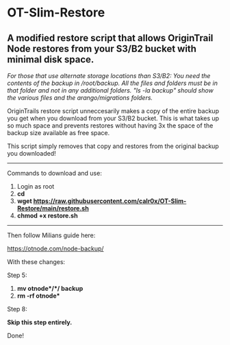 # OT-Slim-Restore 

## A modified restore script that allows OriginTrail Node restores from your S3/B2 bucket with minimal disk space.

*For those that use alternate storage locations than S3/B2: You need the contents of the backup in /root/backup. All the files and folders must be in that folder and not in any additional folders. "ls -la backup" should show the various files and the arango/migrations folders.*

OriginTrails restore script unneccesarily makes a copy of the entire backup you get when you download from your S3/B2 bucket. This is what takes up so much space and prevents restores without having 3x the space of the backup size available as free space.

This script simply removes that copy and restores from the original backup you downloaded!

---

Commands to download and use:

1. Login as root
2. __cd__
3. __wget https://raw.githubusercontent.com/calr0x/OT-Slim-Restore/main/restore.sh__
4. __chmod +x restore.sh__

---

Then follow Milians guide here:  

https://otnode.com/node-backup/

With these changes:

Step 5:

1. __mv otnode*/*/ backup__
2. __rm -rf otnode*__

Step 8:

__Skip this step entirely.__

Done!

